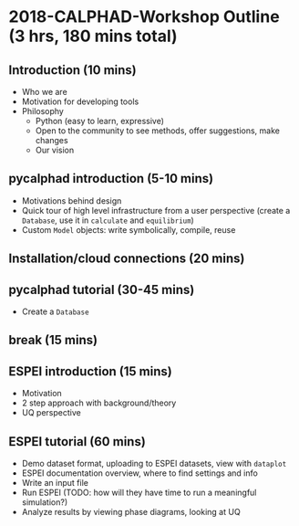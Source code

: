 # 2018-CALPHAD-Workshop Outline (3 hrs, 180 mins total)

## Introduction (10 mins)

- Who we are
- Motivation for developing tools
- Philosophy
  * Python (easy to learn, expressive)
  * Open to the community to see methods, offer suggestions, make changes
  * Our vision

## pycalphad introduction (5-10 mins)

- Motivations behind design
- Quick tour of high level infrastructure from a user perspective (create a `Database`, use it in `calculate` and `equilibrium`)
- Custom `Model` objects: write symbolically, compile, reuse

## Installation/cloud connections (20 mins)

## pycalphad tutorial (30-45 mins)

- Create a `Database`

## break (15 mins)

## ESPEI introduction (15 mins)

- Motivation
- 2 step approach with background/theory
- UQ perspective


## ESPEI tutorial (60 mins)

- Demo dataset format, uploading to ESPEI datasets, view with `dataplot`
- ESPEI documentation overview, where to find settings and info
- Write an input file
- Run ESPEI (TODO: how will they have time to run a meaningful simulation?)
- Analyze results by viewing phase diagrams, looking at UQ